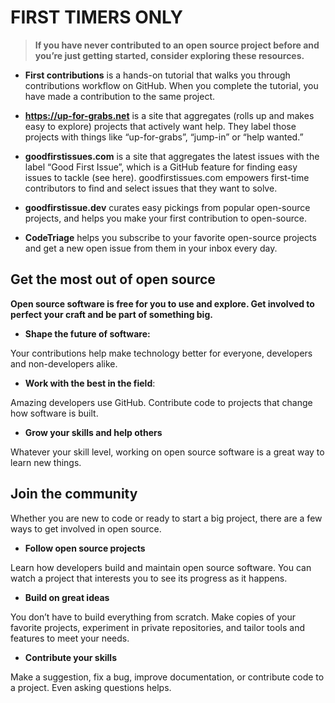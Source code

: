 # FIRST TIMERS ONLY

> **If you have never contributed to an open source project before and you’re just getting started, consider exploring these resources.**


- **First contributions** is a hands-on tutorial that walks you through contributions workflow on GitHub. When you complete the tutorial, you have made a contribution to the same project.


- **https://up-for-grabs.net** is a site that aggregates (rolls up and makes easy to explore) projects that actively want help. They label those projects with things like “up-for-grabs”, “jump-in” or “help wanted.”


- **goodfirstissues.com** is a site that aggregates the latest issues with the label “Good First Issue”, which is a GitHub feature for finding easy issues to tackle (see here). goodfirstissues.com empowers first-time contributors to find and select issues that they want to solve.


- **goodfirstissue.dev** curates easy pickings from popular open-source projects, and helps you make your first contribution to open-source.


- **CodeTriage** helps you subscribe to your favorite open-source projects and get a new open issue from them in your inbox every day.



## Get the most out of open source

**Open source software is free for you to use and explore. Get involved to perfect your craft and be part of something big.**


- **Shape the future of software:**

Your contributions help make technology better for everyone, developers and non-developers alike.

- **Work with the best in the field**:

Amazing developers use GitHub. Contribute code to projects that change how software is built.

- **Grow your skills and help others**

Whatever your skill level, working on open source software is a great way to learn new things.



## Join the community

Whether you are new to code or ready to start a big project, there are a few ways to get involved in open source.

- **Follow open source projects**

Learn how developers build and maintain open source software. You can watch a project that interests you to see its progress as it happens.


	
- **Build on great ideas**

You don’t have to build everything from scratch. Make copies of your favorite projects, experiment in private repositories, and tailor tools and features to meet your needs.


- **Contribute your skills**

Make a suggestion, fix a bug, improve documentation, or contribute code to a project. Even asking questions helps.


